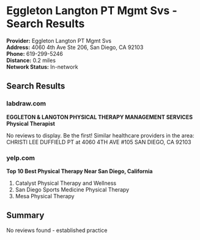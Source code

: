 # Eggleton Langton PT Mgmt Svs - Search Results

**Provider:** Eggleton Langton PT Mgmt Svs  
**Address:** 4060 4th Ave Ste 206, San Diego, CA 92103  
**Phone:** 619-299-5246  
**Distance:** 0.2 miles  
**Network Status:** In-network  

## Search Results

### labdraw.com
**EGGLETON & LANGTON PHYSICAL THERAPY MANAGEMENT SERVICES Physical Therapist**

No reviews to display. Be the first! Similar healthcare providers in the area: CHRISTI LEE DUFFIELD PT at 4060 4TH AVE #105 SAN DIEGO, CA 92103

### yelp.com
**Top 10 Best Physical Therapy Near San Diego, California**

1. Catalyst Physical Therapy and Wellness 
2. San Diego Sports Medicine Physical Therapy 
3. Mesa Physical Therapy

## Summary
No reviews found - established practice
